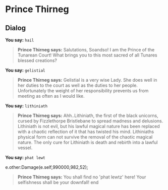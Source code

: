 # Prince Thirneg


## Dialog

**You say:** `hail`



>**Prince Thirneg says:** Salutations, Soandso! I am the Prince of the Tunarean Court! What brings you to this most sacred of all Tunares blessed creations?

**You say:** `gelistial`



>**Prince Thirneg says:** Gelistial is a very wise Lady. She does well in her duties to the court as well as the duties to her people. Unfortunately the weight of her responsibility prevents us from meeting as often as I would like.

**You say:** `lithiniath`



>**Prince Thirneg says:** Ahh..Lithiniath, the first of the black unicorns, cursed by Fizzlethorpe Bristlebane to spread madness and delusions. Lithiniath is not evil, but his lawful magical nature has been replaced with a chaotic reflection of it that has twisted his mind. Lithiniaths physical form can not survive the removal of the chaotic magical nature. The only cure for Lithiniath is death and rebirth into a lawful vessel.

**You say:** `phat lewt`



e.other:Damage(e.self,990000,982,52);


>**Prince Thirneg says:** You shall find no 'phat lewtz' here! Your selfishness shall be your downfall!
end
